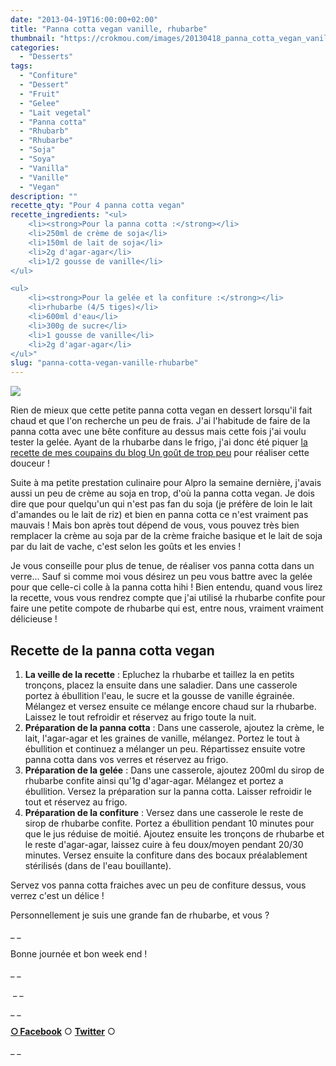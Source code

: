 ```yaml
---
date: "2013-04-19T16:00:00+02:00"
title: "Panna cotta vegan vanille, rhubarbe"
thumbnail: "https://crokmou.com/images/20130418_panna_cotta_vegan_vanille_gelee_rhubarbe__0038.jpg"
categories:
  - "Desserts"
tags:
  - "Confiture"
  - "Dessert"
  - "Fruit"
  - "Gelee"
  - "Lait vegetal"
  - "Panna cotta"
  - "Rhubarb"
  - "Rhubarbe"
  - "Soja"
  - "Soya"
  - "Vanilla"
  - "Vanille"
  - "Vegan"
description: ""
recette_qty: "Pour 4 panna cotta vegan"
recette_ingredients: "<ul>
 	<li><strong>Pour la panna cotta :</strong></li>
 	<li>250ml de crème de soja</li>
 	<li>150ml de lait de soja</li>
 	<li>2g d'agar-agar</li>
 	<li>1/2 gousse de vanille</li>
</ul>

<ul>
 	<li><strong>Pour la gelée et la confiture :</strong></li>
 	<li>rhubarbe (4/5 tiges)</li>
 	<li>600ml d'eau</li>
 	<li>300g de sucre</li>
 	<li>1 gousse de vanille</li>
 	<li>2g d'agar-agar</li>
</ul>"
slug: "panna-cotta-vegan-vanille-rhubarbe"
---
```


[![](https://crokmou.com/images/20130418_panna_cotta_vegan_vanille_gelee_rhubarbe__0044-200x3001-200x300.jpg)](http://www.crokmou.com/wp-content/uploads/2013/04/20130418_panna_cotta_vegan_vanille_gelee_rhubarbe__0044-200x3001.jpg)

Rien de mieux que cette petite panna cotta vegan en dessert lorsqu'il fait chaud et que l'on recherche un peu de frais. J'ai l'habitude de faire de la panna cotta avec une bête confiture au dessus mais cette fois j'ai voulu tester la gelée. Ayant de la rhubarbe dans le frigo, j'ai donc été piquer [la recette de mes coupains du blog Un goût de trop peu](http://www.ungoutdetroppeu.com/tarte-fraise-rhubarbe/) pour réaliser cette douceur !

Suite à ma petite prestation culinaire pour Alpro la semaine dernière, j'avais aussi un peu de crème au soja en trop, d'où la panna cotta vegan. Je dois dire que pour quelqu'un qui n'est pas fan du soja (je préfère de loin le lait d'amandes ou le lait de riz) et bien en panna cotta ce n'est vraiment pas mauvais ! Mais bon après tout dépend de vous, vous pouvez très bien remplacer la crème au soja par de la crème fraiche basique et le lait de soja par du lait de vache, c'est selon les goûts et les envies !

Je vous conseille pour plus de tenue, de réaliser vos panna cotta dans un verre... Sauf si comme moi vous désirez un peu vous battre avec la gelée pour que celle-ci colle à la panna cotta hihi ! Bien entendu, quand vous lirez la recette, vous vous rendrez compte que j'ai utilisé la rhubarbe confite pour faire une petite compote de rhubarbe qui est, entre nous, vraiment vraiment délicieuse !

## **Recette de la panna cotta vegan**

1.  **La veille de la recette** : Epluchez la rhubarbe et taillez la en petits tronçons, placez la ensuite dans une saladier. Dans une casserole portez à ébullition l'eau, le sucre et la gousse de vanille égrainée. Mélangez et versez ensuite ce mélange encore chaud sur la rhubarbe. Laissez le tout refroidir et réservez au frigo toute la nuit.
2.  **Préparation de la panna cotta** : Dans une casserole, ajoutez la crème, le lait, l'agar-agar et les graines de vanille, mélangez. Portez le tout à ébullition et continuez a mélanger un peu. Répartissez ensuite votre panna cotta dans vos verres et réservez au frigo.
3.  **Préparation de la gelée** : Dans une casserole, ajoutez 200ml du sirop de rhubarbe confite ainsi qu'1g d'agar-agar. Mélangez et portez a ébullition. Versez la préparation sur la panna cotta. Laisser refroidir le tout et réservez au frigo.
4.  **Préparation de la confiture** : Versez dans une casserole le reste de sirop de rhubarbe confite. Portez a ébullition pendant 10 minutes pour que le jus réduise de moitié. Ajoutez ensuite les tronçons de rhubarbe et le reste d'agar-agar, laissez cuire à feu doux/moyen pendant 20/30 minutes. Versez ensuite la confiture dans des bocaux préalablement stérilisés (dans de l'eau bouillante).

Servez vos panna cotta fraiches avec un peu de confiture dessus, vous verrez c'est un délice ! 

Personnellement je suis une grande fan de rhubarbe, et vous ?

_ _

Bonne journée et bon week end !

_ _

 _ _

_ _

[**○<span style="font-size: xx-small; margin: 0px; outline: 0px; padding: 0px;"><span style="font-family: Arial, Helvetica, sans-serif; margin: 0px; outline: 0px; padding: 0px;"> </span></span>Facebook**](https://www.facebook.com/pages/CroKMou/148093255259077) ○ [**Twitter**](https://twitter.com/Crokmou) ○

_ _